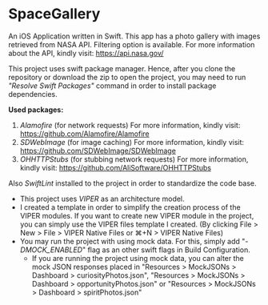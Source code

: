 # SpaceGallery
An iOS Application written in Swift. This app has a photo gallery with images retrieved from NASA API. Filtering option is available. For more information about the API, kindly visit: https://api.nasa.gov/

This project uses swift package manager. Hence, after you clone the repository or download the zip to open the project, you may need to run *"Resolve Swift Packages"* command in order to install package dependencies.

**Used packages:**

1. *Alamofire* (for network requests)
    For more information, kindly visit: https://github.com/Alamofire/Alamofire
2. *SDWebImage* (for image caching)
    For more information, kindly visit: https://github.com/SDWebImage/SDWebImage
3. *OHHTTPStubs* (for stubbing network requests)
    For more information, kindly visit: https://github.com/AliSoftware/OHHTTPStubs

Also *SwiftLint* installed to the project in order to standardize the code base.

- This project uses *VIPER* as an architecture model. 
- I created a template in order to simplify the creation process of the VIPER modules. If you want to create new VIPER module in the project, you can simply use the VIPER files template I created. (By clicking File > New > File > VIPER Native Files or ⌘+N > VIPER Native Files)
- You may run the project with using mock data. For this, simply add "*-DMOCK_ENABLED*" flag as an other swift flags in Build Configuration.
    - If you are running the project using mock data, you can alter the mock JSON responses placed in "Resources > MockJSONs > Dashboard > curiosityPhotos.json",
           "Resources > MockJSONs > Dashboard > opportunityPhotos.json" or
           "Resources > MockJSONs > Dashboard > spiritPhotos.json"
